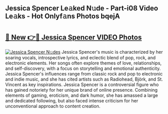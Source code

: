 ## Jessica Spencer Le𝚊ked N𝚞de - Part-i08 Video Le𝚊ks - Hot Onlyf𝚊ns Photos bqejA

# <h2><a href="http://ac49971.deff.icu/?id=Jessica+Spencer">🔗 New 👉🔴 Jessica Spencer VIDEO Photos</a></h2>

[![Jessica Spencer N𝚞des](https://i.imgur.com/rIISA9y.gif)](http://ac49971.deff.icu/?id=Jessica+Spencer)
Jessica Spencer's music is characterized by her soaring vocals, introspective lyrics, and eclectic blend of pop, rock, and electronic elements. Her songs often explore themes of love, relationships, and self-discovery, with a focus on storytelling and emotional authenticity. Jessica Spencer's influences range from classic rock and pop to electronic and indie music, and she has cited artists such as Radiohead, Björk, and St. Vincent as key inspirations. Jessica Spencer is a controversial figure who has gained notoriety for her unique brand of online presence. Combining elements of gaming, eroticism, and dark humor, she has amassed a large and dedicated following, but also faced intense criticism for her unconventional approach to content creation.
